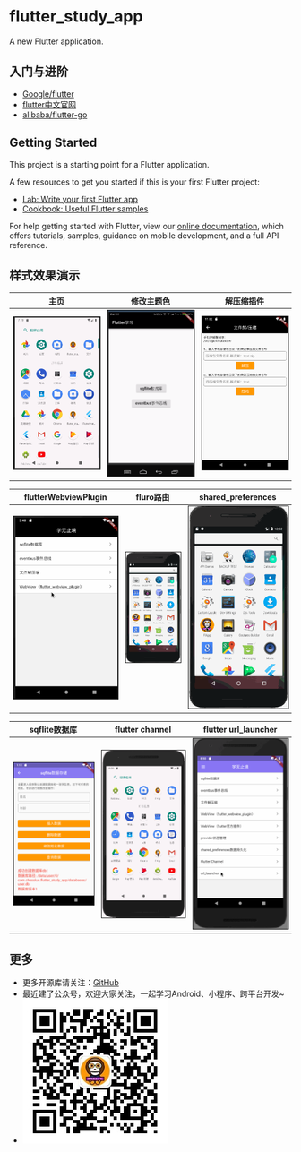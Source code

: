 # flutter_study_app

A new Flutter application.

## 入门与进阶
* [Google/flutter](https://github.com/flutter/flutter)
* [flutter中文官网](https://flutter.cn/)
* [alibaba/flutter-go](https://github.com/alibaba/flutter-go)

## Getting Started

This project is a starting point for a Flutter application.

A few resources to get you started if this is your first Flutter project:

- [Lab: Write your first Flutter app](https://flutter.io/docs/get-started/codelab)
- [Cookbook: Useful Flutter samples](https://flutter.io/docs/cookbook)

For help getting started with Flutter, view our 
[online documentation](https://flutter.io/docs), which offers tutorials, 
samples, guidance on mobile development, and a full API reference.

## 样式效果演示
|主页|修改主题色|解压缩插件|
|:---:|:---:|:---:|
|<img border="1" src="./assets/home.gif" width="310" height="auto">|<img border="1" src="./assets/gfone.gif" width="310" height="auto">|<img border="1" src="./assets/zip.png" width="310" height="auto">|

|flutterWebviewPlugin|fluro路由|shared_preferences|
|:---:|:---:|:---:|
|<img border="1" src="./assets/webview.gif" width="310" height="auto">|<img border="1" src="./assets/router.gif" width="310" height="auto">|<img border="1" src="./assets/shared_preferences.gif" width="310" height="auto">|

|sqflite数据库|flutter channel|flutter url_launcher|
|:---:|:---:|:---:|
|<img border="1" src="./assets/sqflite.png" width="310" height="auto">|<img border="1" src="./assets/channel.gif" width="310" height="auto">|<img border="1" src="./assets/url_launcher.gif" width="310" height="auto">|


## 更多
* 更多开源库请关注：[GitHub](https://github.com/ChessLuo)
* 最近建了公众号，欢迎大家关注，一起学习Android、小程序、跨平台开发~
* ![](./assets/myQrcode.jpg)